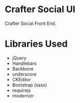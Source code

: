 Crafter Social UI
=================

Crafter Social Front End.

Libraries Used
===============================

* jQuery
* Handlebars
* Backbone
* underscore
* CKEditor
* Bootstrap (sass)
* requirejs
* modernizr
